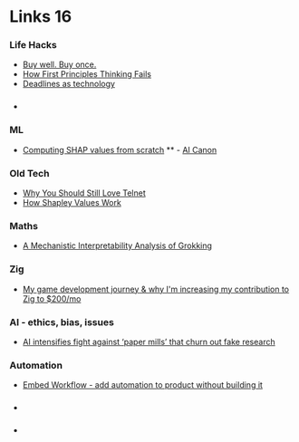 # Links 16

### Life Hacks
- [Buy well. Buy once.](https://fellow.ventures/buy-well-buy-once/)
- [How First Principles Thinking Fails](https://commoncog.com/how-first-principles-thinking-fails/)
- [Deadlines as technology](https://blog.jim-nielsen.com/2023/deadlines-as-technology/)

###
- []()



### ML
- [Computing SHAP values from scratch](https://afiodorov.github.io/2019/05/20/shap-values-explained/)
** - [AI Canon](https://a16z.com/2023/05/25/ai-canon/)


### Old Tech
- [Why You Should Still Love Telnet](https://bash-prompt.net/guides/telnet/)
- [How Shapley Values Work](https://www.aidancooper.co.uk/how-shapley-values-work/)


### Maths
- [A Mechanistic Interpretability Analysis of Grokking](https://www.lesswrong.com/posts/N6WM6hs7RQMKDhYjB/a-mechanistic-interpretability-analysis-of-grokking)


### Zig
- [My game development journey & why I'm increasing my contribution to Zig to $200/mo](https://devlog.hexops.com/2021/increasing-my-contribution-to-zig-to-200-a-month/)

### AI - ethics, bias, issues
- [AI intensifies fight against ‘paper mills’ that churn out fake research](https://www.nature.com/articles/d41586-023-01780-w)



### Automation
- [Embed Workflow - add automation to product without building it](https://embedworkflow.com/)



###
- []()



###
- []()
